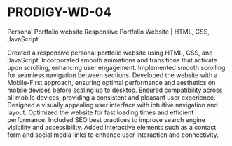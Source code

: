 # PRODIGY-WD-04
Personal Portfolio website
Responsive Portfolio Website | HTML, CSS, JavaScript

Created a responsive personal portfolio website using HTML, CSS, and JavaScript.
Incorporated smooth animations and transitions that activate upon scrolling, enhancing user engagement.
Implemented smooth scrolling for seamless navigation between sections.
Developed the website with a Mobile-First approach, ensuring optimal performance and aesthetics on mobile devices before scaling up to desktop.
Ensured compatibility across all mobile devices, providing a consistent and pleasant user experience.
Designed a visually appealing user interface with intuitive navigation and layout.
Optimized the website for fast loading times and efficient performance.
Included SEO best practices to improve search engine visibility and accessibility.
Added interactive elements such as a contact form and social media links to enhance user interaction and connectivity.
